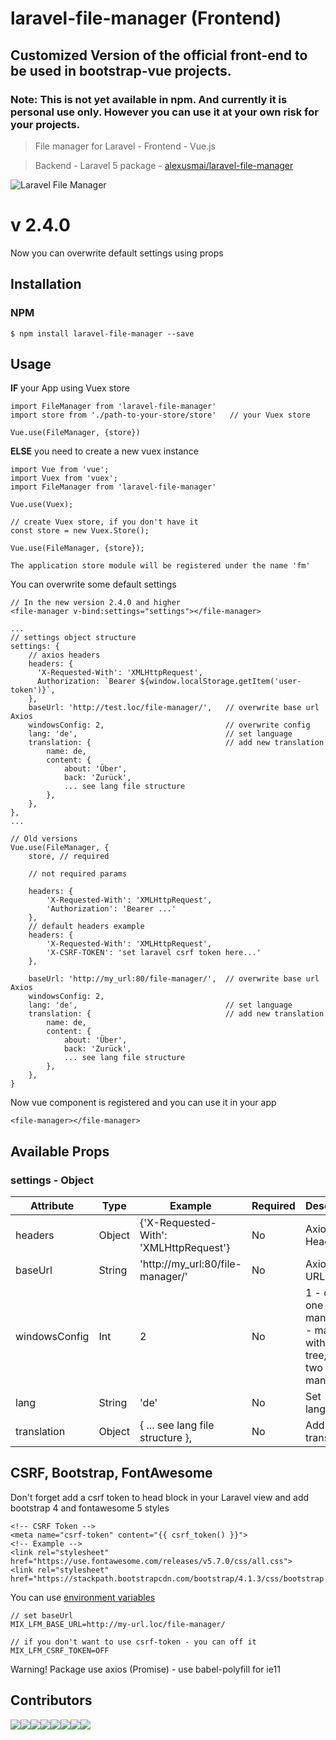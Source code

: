 # laravel-file-manager (Frontend)

## Customized Version of the official front-end to be used in bootstrap-vue projects. 

### Note: This is not yet available in npm. And currently it is personal use only. However you can use it at your own risk for your projects.
> File manager for Laravel - Frontend - Vue.js 

> Backend - Laravel 5 package - [alexusmai/laravel-file-manager](https://github.com/alexusmai/laravel-file-manager)

![Laravel File Manager](https://raw.github.com/alexusmai/vue-laravel-file-manager/master/src/assets/laravel-file-manager.gif?raw=true)

# v 2.4.0

Now you can overwrite default settings using props


## Installation

### NPM
```
$ npm install laravel-file-manager --save
```

## Usage

**IF** your App using Vuex store

```
import FileManager from 'laravel-file-manager'
import store from './path-to-your-store/store'   // your Vuex store

Vue.use(FileManager, {store})
```

**ELSE** you need to create a new vuex instance

```
import Vue from 'vue';
import Vuex from 'vuex';
import FileManager from 'laravel-file-manager'

Vue.use(Vuex);

// create Vuex store, if you don't have it
const store = new Vuex.Store();

Vue.use(FileManager, {store});
```

`The application store module will be registered under the name 'fm'`

You can overwrite some default settings

```
// In the new version 2.4.0 and higher
<file-manager v-bind:settings="settings"></file-manager>

...
// settings object structure
settings: {
    // axios headers
    headers: {
      'X-Requested-With': 'XMLHttpRequest',
      Authorization: `Bearer ${window.localStorage.getItem('user-token')}`,
    },
    baseUrl: 'http://test.loc/file-manager/',   // overwrite base url Axios
    windowsConfig: 2,                           // overwrite config
    lang: 'de',                                 // set language
    translation: {                              // add new translation
        name: de,
        content: {
            about: 'Über',
            back: 'Zurück',
            ... see lang file structure
        },
    },
},
...

// Old versions
Vue.use(FileManager, {
    store, // required
    
    // not required params
    
    headers: {
        'X-Requested-With': 'XMLHttpRequest',
        'Authorization': 'Bearer ...'
    },
    // default headers example
    headers: {
        'X-Requested-With': 'XMLHttpRequest',
        'X-CSRF-TOKEN': 'set laravel csrf token here...'
    },
    
    baseUrl: 'http://my_url:80/file-manager/',  // overwrite base url Axios
    windowsConfig: 2,
    lang: 'de',                                 // set language
    translation: {                              // add new translation
        name: de,
        content: {
            about: 'Über',
            back: 'Zurück',
            ... see lang file structure
        },
    },
}
```

Now vue component is registered and you can use it in your app
```
<file-manager></file-manager>
```

## Available Props

### settings - Object

|  Attribute  |  Type  |  Example  |  Required  |  Description  |
|  ---------  |  ----  |  -------  |  --------  |  -----------  |
|  headers    |     Object     |  {'X-Requested-With': 'XMLHttpRequest'}  |  No  | Axios Headers |
|  baseUrl    |     String     |  'http://my_url:80/file-manager/'  |  No  | Axios base URL |
|  windowsConfig    |     Int     |  2  |  No  | 1 - only one manager, 2 - manager with folder tree, 3 - two managers |
|  lang    |     String     |  'de'  |  No  | Set language |
|  translation    |     Object     |  { ... see lang file structure },  |  No  | Add new translation |

## CSRF, Bootstrap, FontAwesome

Don't forget add a csrf token to head block in your Laravel view and add bootstrap 4 and fontawesome 5 styles
```
<!-- CSRF Token -->
<meta name="csrf-token" content="{{ csrf_token() }}">
<!-- Example -->
<link rel="stylesheet" href="https://use.fontawesome.com/releases/v5.7.0/css/all.css">
<link rel="stylesheet" href="https://stackpath.bootstrapcdn.com/bootstrap/4.1.3/css/bootstrap.min.css">
```

You can use [environment variables](https://laravel.com/docs/mix#environment-variables)

```
// set baseUrl
MIX_LFM_BASE_URL=http://my-url.loc/file-manager/

// if you don't want to use csrf-token - you can off it
MIX_LFM_CSRF_TOKEN=OFF
```

Warning! Package use axios (Promise) - use babel-polyfill for ie11

## Contributors

[![](https://sourcerer.io/fame/alexusmai/alexusmai/vue-laravel-file-manager/images/0)](https://sourcerer.io/fame/alexusmai/alexusmai/vue-laravel-file-manager/links/0)[![](https://sourcerer.io/fame/alexusmai/alexusmai/vue-laravel-file-manager/images/1)](https://sourcerer.io/fame/alexusmai/alexusmai/vue-laravel-file-manager/links/1)[![](https://sourcerer.io/fame/alexusmai/alexusmai/vue-laravel-file-manager/images/2)](https://sourcerer.io/fame/alexusmai/alexusmai/vue-laravel-file-manager/links/2)[![](https://sourcerer.io/fame/alexusmai/alexusmai/vue-laravel-file-manager/images/3)](https://sourcerer.io/fame/alexusmai/alexusmai/vue-laravel-file-manager/links/3)[![](https://sourcerer.io/fame/alexusmai/alexusmai/vue-laravel-file-manager/images/4)](https://sourcerer.io/fame/alexusmai/alexusmai/vue-laravel-file-manager/links/4)[![](https://sourcerer.io/fame/alexusmai/alexusmai/vue-laravel-file-manager/images/5)](https://sourcerer.io/fame/alexusmai/alexusmai/vue-laravel-file-manager/links/5)[![](https://sourcerer.io/fame/alexusmai/alexusmai/vue-laravel-file-manager/images/6)](https://sourcerer.io/fame/alexusmai/alexusmai/vue-laravel-file-manager/links/6)[![](https://sourcerer.io/fame/alexusmai/alexusmai/vue-laravel-file-manager/images/7)](https://sourcerer.io/fame/alexusmai/alexusmai/vue-laravel-file-manager/links/7)
